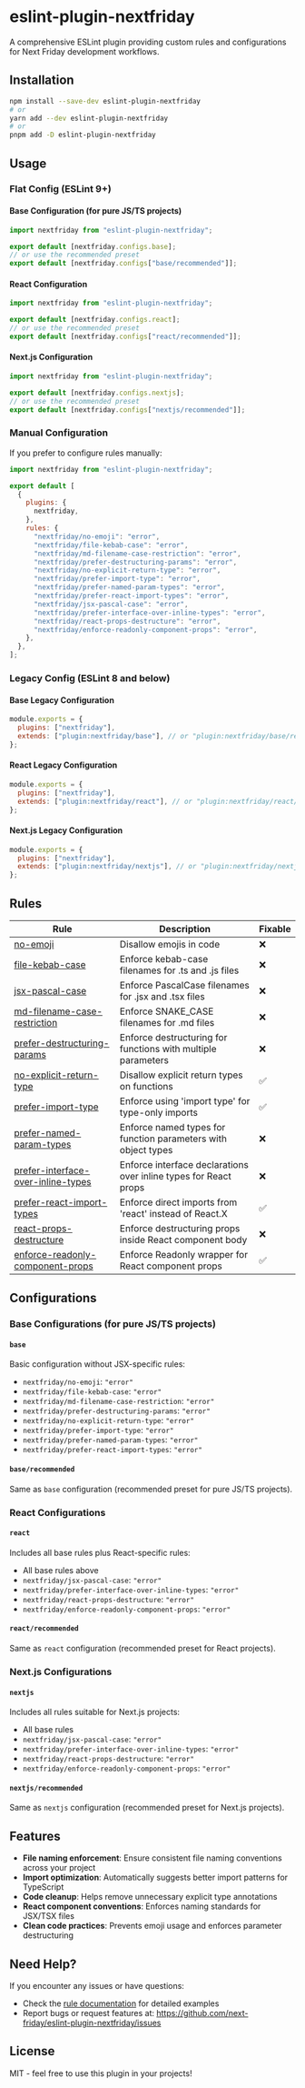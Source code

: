 # eslint-plugin-nextfriday

A comprehensive ESLint plugin providing custom rules and configurations for Next Friday development workflows.

## Installation

```bash
npm install --save-dev eslint-plugin-nextfriday
# or
yarn add --dev eslint-plugin-nextfriday
# or
pnpm add -D eslint-plugin-nextfriday
```

## Usage

### Flat Config (ESLint 9+)

#### Base Configuration (for pure JS/TS projects)

```js
import nextfriday from "eslint-plugin-nextfriday";

export default [nextfriday.configs.base];
// or use the recommended preset
export default [nextfriday.configs["base/recommended"]];
```

#### React Configuration

```js
import nextfriday from "eslint-plugin-nextfriday";

export default [nextfriday.configs.react];
// or use the recommended preset
export default [nextfriday.configs["react/recommended"]];
```

#### Next.js Configuration

```js
import nextfriday from "eslint-plugin-nextfriday";

export default [nextfriday.configs.nextjs];
// or use the recommended preset
export default [nextfriday.configs["nextjs/recommended"]];
```

### Manual Configuration

If you prefer to configure rules manually:

```js
import nextfriday from "eslint-plugin-nextfriday";

export default [
  {
    plugins: {
      nextfriday,
    },
    rules: {
      "nextfriday/no-emoji": "error",
      "nextfriday/file-kebab-case": "error",
      "nextfriday/md-filename-case-restriction": "error",
      "nextfriday/prefer-destructuring-params": "error",
      "nextfriday/no-explicit-return-type": "error",
      "nextfriday/prefer-import-type": "error",
      "nextfriday/prefer-named-param-types": "error",
      "nextfriday/prefer-react-import-types": "error",
      "nextfriday/jsx-pascal-case": "error",
      "nextfriday/prefer-interface-over-inline-types": "error",
      "nextfriday/react-props-destructure": "error",
      "nextfriday/enforce-readonly-component-props": "error",
    },
  },
];
```

### Legacy Config (ESLint 8 and below)

#### Base Legacy Configuration

```js
module.exports = {
  plugins: ["nextfriday"],
  extends: ["plugin:nextfriday/base"], // or "plugin:nextfriday/base/recommended"
};
```

#### React Legacy Configuration

```js
module.exports = {
  plugins: ["nextfriday"],
  extends: ["plugin:nextfriday/react"], // or "plugin:nextfriday/react/recommended"
};
```

#### Next.js Legacy Configuration

```js
module.exports = {
  plugins: ["nextfriday"],
  extends: ["plugin:nextfriday/nextjs"], // or "plugin:nextfriday/nextjs/recommended"
};
```

## Rules

| Rule                                                                                   | Description                                                      | Fixable |
| -------------------------------------------------------------------------------------- | ---------------------------------------------------------------- | ------- |
| [no-emoji](docs/rules/NO_EMOJI.md)                                                     | Disallow emojis in code                                          | ❌      |
| [file-kebab-case](docs/rules/FILE_KEBAB_CASE.md)                                       | Enforce kebab-case filenames for .ts and .js files               | ❌      |
| [jsx-pascal-case](docs/rules/JSX_PASCAL_CASE.md)                                       | Enforce PascalCase filenames for .jsx and .tsx files             | ❌      |
| [md-filename-case-restriction](docs/rules/MD_FILENAME_CASE_RESTRICTION.md)             | Enforce SNAKE_CASE filenames for .md files                       | ❌      |
| [prefer-destructuring-params](docs/rules/PREFER_DESTRUCTURING_PARAMS.md)               | Enforce destructuring for functions with multiple parameters     | ❌      |
| [no-explicit-return-type](docs/rules/NO_EXPLICIT_RETURN_TYPE.md)                       | Disallow explicit return types on functions                      | ✅      |
| [prefer-import-type](docs/rules/PREFER_IMPORT_TYPE.md)                                 | Enforce using 'import type' for type-only imports                | ✅      |
| [prefer-named-param-types](docs/rules/PREFER_NAMED_PARAM_TYPES.md)                     | Enforce named types for function parameters with object types    | ❌      |
| [prefer-interface-over-inline-types](docs/rules/PREFER_INTERFACE_OVER_INLINE_TYPES.md) | Enforce interface declarations over inline types for React props | ❌      |
| [prefer-react-import-types](docs/rules/PREFER_REACT_IMPORT_TYPES.md)                   | Enforce direct imports from 'react' instead of React.X           | ✅      |
| [react-props-destructure](docs/rules/REACT_PROPS_DESTRUCTURE.md)                       | Enforce destructuring props inside React component body          | ❌      |
| [enforce-readonly-component-props](docs/rules/ENFORCE_READONLY_COMPONENT_PROPS.md)     | Enforce Readonly wrapper for React component props               | ✅      |

## Configurations

### Base Configurations (for pure JS/TS projects)

#### `base`

Basic configuration without JSX-specific rules:

- `nextfriday/no-emoji`: `"error"`
- `nextfriday/file-kebab-case`: `"error"`
- `nextfriday/md-filename-case-restriction`: `"error"`
- `nextfriday/prefer-destructuring-params`: `"error"`
- `nextfriday/no-explicit-return-type`: `"error"`
- `nextfriday/prefer-import-type`: `"error"`
- `nextfriday/prefer-named-param-types`: `"error"`
- `nextfriday/prefer-react-import-types`: `"error"`

#### `base/recommended`

Same as `base` configuration (recommended preset for pure JS/TS projects).

### React Configurations

#### `react`

Includes all base rules plus React-specific rules:

- All base rules above
- `nextfriday/jsx-pascal-case`: `"error"`
- `nextfriday/prefer-interface-over-inline-types`: `"error"`
- `nextfriday/react-props-destructure`: `"error"`
- `nextfriday/enforce-readonly-component-props`: `"error"`

#### `react/recommended`

Same as `react` configuration (recommended preset for React projects).

### Next.js Configurations

#### `nextjs`

Includes all rules suitable for Next.js projects:

- All base rules
- `nextfriday/jsx-pascal-case`: `"error"`
- `nextfriday/prefer-interface-over-inline-types`: `"error"`
- `nextfriday/react-props-destructure`: `"error"`
- `nextfriday/enforce-readonly-component-props`: `"error"`

#### `nextjs/recommended`

Same as `nextjs` configuration (recommended preset for Next.js projects).

## Features

- **File naming enforcement**: Ensure consistent file naming conventions across your project
- **Import optimization**: Automatically suggests better import patterns for TypeScript
- **Code cleanup**: Helps remove unnecessary explicit type annotations
- **React component conventions**: Enforces naming standards for JSX/TSX files
- **Clean code practices**: Prevents emoji usage and enforces parameter destructuring

## Need Help?

If you encounter any issues or have questions:

- Check the [rule documentation](docs/rules) for detailed examples
- Report bugs or request features at: <https://github.com/next-friday/eslint-plugin-nextfriday/issues>

## License

MIT - feel free to use this plugin in your projects!
